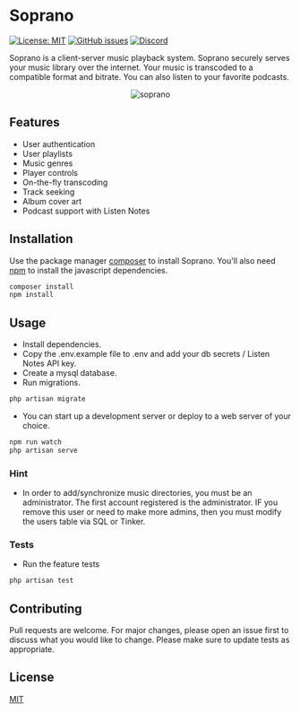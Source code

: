 # Soprano

<a href='https://choosealicense.com/licenses/mit/' rel='License'>![License: MIT](https://img.shields.io/badge/License-MIT-blue.svg)</a>
<a href='https://github.com/whleucka/soprano-sanctum/issues' rel='Issues'>![GitHub issues](https://img.shields.io/github/issues/whleucka/soprano-sanctum)</a>
<a href='https://discord.com/channels/760550600777138258' rel='Discord Server'>![Discord](https://img.shields.io/discord/760550600777138258)</a>

Soprano is a client-server music playback system. Soprano securely serves your music library over the internet. Your music is transcoded to a compatible format and bitrate. You can also listen to your favorite podcasts.

<p align="center">
<img src="https://i.ibb.co/9q6LRtL/soprano.gif" alt="soprano"><br>
</p>

## Features

-   User authentication
-   User playlists
-   Music genres
-   Player controls
-   On-the-fly transcoding
-   Track seeking
-   Album cover art
-   Podcast support with Listen Notes

## Installation

Use the package manager [composer](https://getcomposer.org/download/) to install Soprano. You'll also need [npm](https://www.npmjs.com/) to install the javascript dependencies.

```bash
composer install
npm install
```

## Usage

-   Install dependencies.
-   Copy the .env.example file to .env and add your db secrets / Listen Notes API key.
-   Create a mysql database.
-   Run migrations.

```bash
php artisan migrate
```

-   You can start up a development server or deploy to a web server of your choice.

```bash
npm run watch
php artisan serve
```

### Hint

-   In order to add/synchronize music directories, you must be an administrator. The first account registered is the administrator. IF you remove this user or need to make more admins, then you must modify the users table via SQL or Tinker.

### Tests

-   Run the feature tests

```php
php artisan test
```

## Contributing

Pull requests are welcome. For major changes, please open an issue first to discuss what you would like to change.
Please make sure to update tests as appropriate.

## License

[MIT](https://choosealicense.com/licenses/mit/)
